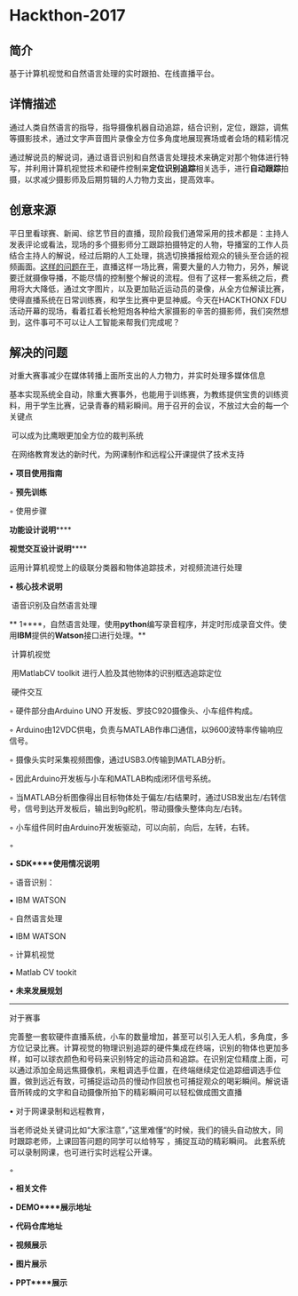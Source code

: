 # Hackthon-2017

## 简介

基于计算机视觉和自然语言处理的实时跟拍、在线直播平台。

## 详情描述

​    通过人类自然语言的指导，指导摄像机器自动追踪，结合识别，定位，跟踪，调焦等摄影技术，通过文字声音图片录像全方位多角度地展现赛场或者会场的精彩情况

​    通过解说员的解说词，通过语音识别和自然语言处理技术来确定对那个物体进行特写，并利用计算机视觉技术和硬件控制来**定位识别追踪**相关选手，进行**自动跟踪**拍摄，以求减少摄影师及后期剪辑的人力物力支出，提高效率。

 ## 创意来源

平日里看球赛、新闻、综艺节目的直播，现阶段我们通常采用的技术都是：主持人发表评论或看法，现场的多个摄影师分工跟踪拍摄特定的人物，导播室的工作人员结合主持人的解说，经过后期的人工处理，挑选切换播报给观众的镜头至合适的视频画面。[这样的问题在于]()，直播这样一场比赛，需要大量的人力物力，另外，解说要迁就摄像导播，不能尽情的控制整个解说的流程。但有了这样一套系统之后，费用将大大降低，通过文字图片，以及更加贴近运动员的录像，从全方位解读比赛，使得直播系统在日常训练赛，和学生比赛中更显神威。今天在HACKTHONX FDU活动开幕的现场，看着扛着长枪短炮各种给大家摄影的辛苦的摄影师，我们突然想到，这件事可不可以让人工智能来帮我们完成呢？

## 解决的问题

​    对重大赛事减少在媒体转播上面所支出的人力物力，并实时处理多媒体信息 

​    基本实现系统全自动，除重大赛事外，也能用于训练赛，为教练提供宝贵的训练资料，用于学生比赛，记录青春的精彩瞬间。用于召开的会议，不放过大会的每一个关键点

​    可以成为比鹰眼更加全方位的裁判系统

​    在网络教育发达的新时代，为网课制作和远程公开课提供了技术支持

•              **项目使用指南**

◦           **预先训练**

◦          使用步骤

**功能设计说明******

 

**视觉交互设计说明******

运用计算机视觉上的级联分类器和物体追踪技术，对视频流进行处理

•       **核心技术说明**

​    语音识别及自然语言处理

**         1****，自然语言处理，使用****python****编写录音程序，并定时形成录音文件。使用****IBM****提供的****Watson****接口进行处理。**

​    计算机视觉

​                    用MatlabCV toolkit 进行人脸及其他物体的识别框选追踪定位

​    硬件交互

◦           硬件部分由Arduino UNO 开发板、罗技C920摄像头、小车组件构成。

◦           Arduino由12VDC供电，负责与MATLAB作串口通信，以9600波特率传输响应信号。

◦           摄像头实时采集视频图像，通过USB3.0传输到MATLAB分析。

◦           因此Arduino开发板与小车和MATLAB构成闭环信号系统。

◦           当MATLAB分析图像得出目标物体处于偏左/右结果时，通过USB发出左/右转信号，信号到达开发板后，输出到9g舵机，带动摄像头整体向左/右转。

◦           小车组件同时由Arduino开发板驱动，可以向前，向后，左转，右转。

◦                                         

•       **SDK****使用情况说明**

◦                                        语音识别：

▪                                                                            IBM WATSON

◦                                        自然语言处理

▪                                                                            IBM WATSON

◦                                        计算机视觉

▪                                                                            Matlab CV tookit

•       **未来发展规划**

** **

 

对于赛事

完善整一套软硬件直播系统，小车的数量增加，甚至可以引入无人机，多角度，多方位记录比赛。计算视觉的物理识别追踪的硬件集成在终端，识别的物体也更加多样，如可以球衣颜色和号码来识别特定的运动员和追踪。在识别定位精度上面，可以通过添加全局远焦摄像机，来粗调选手位置，在终端继续定位追踪细调选手位置，做到远近有致，可捕捉运动员的慢动作回放也可捕捉观众的喝彩瞬间。解说语音所转成的文字和自动摄像所拍下的精彩瞬间可以轻松做成图文直播

•              对于网课录制和远程教育，

当老师说处关键词比如“大家注意”，”这里难懂“的时候，我们的镜头自动放大，同时跟踪老师，上课回答问题的同学可以给特写 ，捕捉互动的精彩瞬间。 此套系统可以录制网课，也可进行实时远程公开课。

◦                                         

 

•       **相关文件**

•       **DEMO****展示地址**

•       **代码仓库地址**

 

•       **视频展示**

•       **图片展示**

•       **PPT****展示**

 